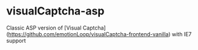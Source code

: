 # visualCaptcha-asp

Classic ASP version of [Visual Captcha] (https://github.com/emotionLoop/visualCaptcha-frontend-vanilla)
with IE7 support
